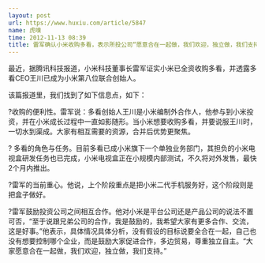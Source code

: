 ```yaml
---
layout: post
url: https://www.huxiu.com/article/5847
name: 虎嗅
time: 2012-11-13 08:39
title: 雷军确认小米收购多看，表示所投公司“愿意合在一起做，我们欢迎，独立做，我们支持”
---
```

最近，据腾讯科技报道，小米科技董事长雷军证实小米已全资收购多看，并透露多看CEO王川已成为小米第八位联合创始人。

该篇报道里，我们找到了如下信息点，如下：

?收购的便利性。雷军说：多看创始人王川是小米编制外合作人，他参与到小米投资，并在小米成长过程中一直如影随形。当小米想要收购多看，并要说服王川时，一切水到渠成。大家有相互需要的资源，合并后优势更聚焦。

? 多看的角色与任务。目前多看已成小米旗下一个单独业务部门，其担负的小米电视盒研发任务也已完成，小米电视盒正在小规模内部测试，不久将对外发售，最快2个月内推出。

?雷军的当前重心。他说，上个阶段重点是把小米二代手机服务好，这个阶段则是把盒子做好。

?雷军鼓励投资公司之间相互合作。他对小米是平台公司还是产品公司的说法不置可否，“至于说跟兄弟公司的合作，我是鼓励的，我希望大家有更多合作、交流，这是好事。”他表示，具体情况具体分析，没有假设的目标说要全合在一起，自己也没有想要控制哪个企业，而是鼓励大家促进合作，多边贸易，尊重独立自主。“大家愿意合在一起做，我们欢迎，独立做，我们支持。”

